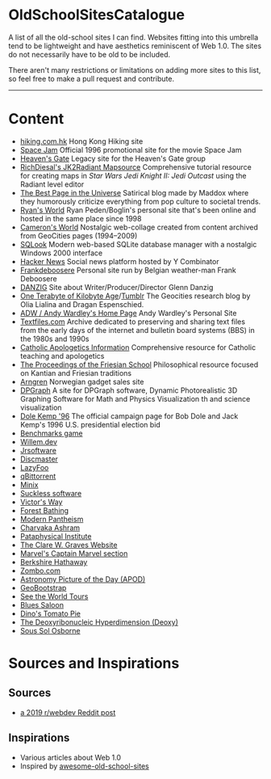 # OldSchoolSitesCatalogue
A list of all the old-school sites I can find. Websites fitting into this umbrella tend to be lightweight and have aesthetics reminiscent of Web 1.0. The sites do not necessarily have to be old to be included.

There aren't many restrictions or limitations on adding more sites to this list, so feel free to make a pull request and contribute.

---

# Content
- [hiking.com.hk](http://www.hiking.com.hk/) Hong Kong Hiking site
- [Space Jam](https://www.spacejam.com/1996/) Official 1996 promotional site for the movie Space Jam
- [Heaven's Gate](https://www.heavensgate.com/) Legacy site for the Heaven's Gate group
- [RichDiesal's JK2Radiant Mapsource](https://jkhub.org/mapping/richdiesal/richdiesal.htm) Comprehensive tutorial resource for creating maps in _Star Wars Jedi Knight II: Jedi Outcast_ using the Radiant level editor
- [The Best Page in the Universe](http://maddox.xmission.com/) Satirical blog made by Maddox where they humorously criticize everything from pop culture to societal trends.
- [Ryan's World](http://boglin.iwarp.com/) Ryan Peden/Boglin's personal site that's been online and hosted in the same place since 1998
- [Cameron's World](https://www.cameronsworld.net/) Nostalgic web-collage created from content archived from GeoCities pages (1994–2009)
- [SQLook](https://sqlook.com/) Modern web-based SQLite database manager with a nostalgic Windows 2000 interface
- [Hacker News](https://news.ycombinator.com/) Social news platform hosted by Y Combinator
- [Frankdeboosere](https://www.frankdeboosere.be/) Personal site run by Belgian weather-man Frank Deboosere
- [DANZIG](http://www.danzig-verotik.com/) Site about Writer/Producer/Director Glenn Danzig
- [One Terabyte of Kilobyte Age](https://blog.geocities.institute/)/[Tumblr](https://oneterabyteofkilobyteage.tumblr.com/) The Geocities research blog by Olia Lialina and Dragan Espenschied.
- [ADW / Andy Wardley's Home Page](https://wardley.org/) Andy Wardley's Personal Site
- [Textfiles.com](http://textfiles.com/thoughts/) Archive dedicated to preserving and sharing text files from the early days of the internet and bulletin board systems (BBS) in the 1980s and 1990s
- [Catholic Apologetics Information](http://catholicapologetics.info/) Comprehensive resource for Catholic teaching and apologetics
- [The Proceedings of the Friesian School](https://friesian.com/) Philosophical resource focused on Kantian and Friesian traditions
- [Arngren](https://arngren.net/) Norwegian gadget sales site
- [DPGraph](http://www.dpgraph.com/) A site for DPGraph software, Dynamic Photorealistic 3D Graphing Software for Math and Physics Visualization th and science visualization
- [Dole Kemp '96](https://www.dolekemp96.org/main.htm) The official campaign page for Bob Dole and Jack Kemp's 1996 U.S. presidential election bid
- [Benchmarks game](https://benchmarksgame-team.pages.debian.net/benchmarksgame)
- [Willem.dev](https://www.willem.dev/)
- [Jrsoftware](https://jrsoftware.org/isdl.php)
- [Discmaster](http://discmaster.textfiles.com/)
- [LazyFoo](https://lazyfoo.net)
- [qBittorrent](https://www.qbittorrent.org/)
- [Minix](http://www.minix3.org/)
- [Suckless software](https://suckless.org/)
- [Victor's Way](https://www.victorsway.eu/)
- [Forest Bathing](http://www.vwsp.eu/)
- [Modern Pantheism](http://www.pantheism.ie/)
- [Charvaka Ashram](http://www.charvaka.ie/)
- [Pataphysical Institute](http://www.pataphysicalinstitute.eu/)
- [The Clare W. Graves Website](https://www.clarewgraves.com/)
- [Marvel's Captain Marvel section](https://www.marvel.com/captainmarvel)
- [Berkshire Hathaway](https://www.berkshirehathaway.com/)
- [Zombo.com](https://zombo.com/)
- [Astronomy Picture of the Day (APOD)](https://apod.nasa.gov/)
- [GeoBootstrap](https://code.divshot.com/geo-bootstrap/)
- [See the World Tours](https://www.seetheworldtours.com/)
- [Blues Saloon](https://www.bluessaloon.org/)
- [Dino's Tomato Pie](https://www.dinostomatopie.com)
- [The Deoxyribonucleic Hyperdimension (Deoxy)](https://deoxy.org/)
- [Sous Sol Osborne](http://www.soussolosborne.com/)

# Sources and Inspirations
## Sources
- [a 2019 r/webdev Reddit post](https://www.reddit.com/r/webdev/comments/caezeo/web_10_era_websites_which_are_still_maintained/)
## Inspirations
- Various articles about Web 1.0
- Inspired by [awesome-old-school-sites](https://github.com/mega8bit/awesome-old-school-sites)
